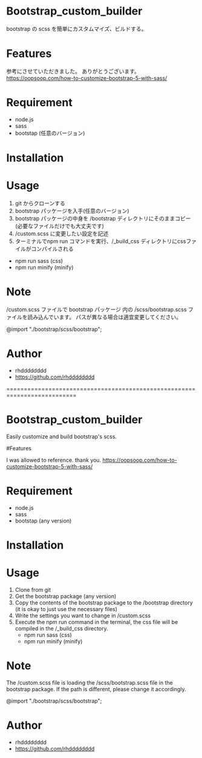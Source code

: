 # Bootstrap_custom_builder

bootstrap の scss を簡単にカスタムマイズ、ビルドする。


# Features

参考にさせていただきました。
ありがとうございます。
https://oopsoop.com/how-to-customize-bootstrap-5-with-sass/


# Requirement

* node.js
* sass
* bootstap (任意のバージョン)


# Installation


# Usage

1. git からクローンする
2. bootstrap パッケージを入手(任意のバージョン)
3. bootstrap パッケージの中身を /bootstrap ディレクトリにそのままコピー(必要なファイルだけでも大丈夫です)
4. /custom.scss に変更したい設定を記述
5. ターミナルでnpm run コマンドを実行、/_build_css ディレクトリにcssファイルがコンパイルされる
  * npm run sass (css)
  * npm run minify (minify)


# Note

/custom.scss ファイルで bootstrap パッケージ 内の /scss/bootstrap.scss ファイルを読み込んでいます。
パスが異なる場合は適宜変更してください。

@import "./bootstrap/scss/bootstrap";


# Author

* rhdddddddd
* https://github.com/rhdddddddd


==========================================================================


# Bootstrap_custom_builder

Easily customize and build bootstrap's scss.


#Features

I was allowed to reference.
thank you.
https://oopsoop.com/how-to-customize-bootstrap-5-with-sass/


# Requirement

* node.js
* sass
* bootstap (any version)


# Installation


# Usage

1. Clone from git
2. Get the bootstrap package (any version)
3. Copy the contents of the bootstrap package to the /bootstrap directory (it is okay to just use the necessary files)
4. Write the settings you want to change in /custom.scss
5. Execute the npm run command in the terminal, the css file will be compiled in the /_build_css directory.
   * npm run sass (css)
   * npm run minify (minify)


# Note

The /custom.scss file is loading the /scss/bootstrap.scss file in the bootstrap package.
If the path is different, please change it accordingly.

@import "./bootstrap/scss/bootstrap";


# Author

* rhdddddddd
* https://github.com/rhdddddddd

